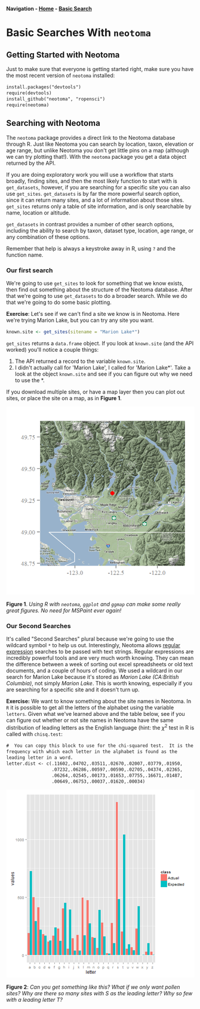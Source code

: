 **Navigation - [Home](../README.html) - [Basic Search](../BasicSearches/BasicSearches.html)**

Basic Searches With `neotoma`
========================================================

Getting Started with Neotoma
--------------------------------------------------------
Just to make sure that everyone is getting started right, make sure you have the most recent version of `neotoma` installed:

```
install.packages("devtools")
require(devtools)
install_github("neotoma", "ropensci")
require(neotoma)
```




Searching with Neotoma
--------------------------------------------------------
The `neotoma` package provides a direct link to the Neotoma database through R.  Just like Neotoma you can search by location, taxon, elevation or age range, but unlike Neotoma you don't get little pins on a map (although we can try plotting that!).  With the `neotoma` package you get a data object returned by the API.

If you are doing exploratory work you will use a workflow that starts broadly, finding sites, and then the most likely function to start with is `get_datasets`, however, if you are searching for a specific site you can also use `get_sites`.  `get_datasets` is by far the more powerful search option, since it can return many sites, and a lot of information about those sites.  `get_sites` returns only a table of site information, and is only searchable by name, location or altitude.

`get_datasets` in contrast provides a number of other search options, including the ability to search by taxon, dataset type, location, age range, or any combination of these options.

Remember that help is always a keystroke away in R, using `?` and the function name.

### Our first search

We're going to use `get_sites` to look for something that we know exists, then find out something about the structure of the Neotoma database.  After that we're going to use `get_datasets` to do a broader search.  While we do that we're going to do some basic plotting.

**Exercise**: Let's see if we can't find a site we know is in Neotoma.  Here we're trying Marion Lake, but you can try any site you want.


```r
known.site <- get_sites(sitename = "Marion Lake*")
```


`get_sites` returns a `data.frame` object.  If you look at `known.site` (and the API worked) you'll notice a couple things:

1. The API returned a record to the variable `known.site`.
2. I didn't actually call for 'Marion Lake', I called for 'Marion Lake*'.  Take a look at the object `known.site` and see if you can figure out why we need to use the *.

If you download multiple sites, or have a map layer then you can plot out sites, or place the site on a map, as in **Figure 1**.

![plot of chunk PlotMarionMap](figure/PlotMarionMap.png) 

**Figure 1**. *Using R with `neotoma`, `ggplot` and `ggmap` can make some really great figures.  No need for MSPaint ever again!*

### Our Second Searches

It's called "Second Searches" plural because we're going to use the wildcard symbol `*` to help us out.  Interestingly, Neotoma allows [regular expression](http://en.wikipedia.org/wiki/Regular_expression) searches to be passed with text strings.  Regular expressions are incredibly powerful tools and are very much worth knowing.  They can mean the difference between a week of sorting out excel spreadsheets or old text documents, and a couple of hours of coding.  We used a wildcard in our search for Marion Lake because it's stored as *Marion Lake (CA:British Columbia)*, not simply *Marion Lake*.  This is worth knowing, especially if you are searching for a specific site and it doesn't turn up.

**Exercise:**
We want to know something about the site names in Neotoma.  In `R` it is possible to get all the letters of the alphabet using the variable `letters`.  Given what we've learned above and the table below, see if you can figure out whether or not site names in Neotoma have the same distribution of leading letters as the English language (hint: the $\chi^{2}$ test in R is called with `chisq.test`:

```
#  You can copy this block to use for the chi-squared test.  It is the frequency with which each letter in the alphabet is found as the leading letter in a word.
letter.dist <- c(.11602,.04702,.03511,.02670,.02007,.03779,.01950,
                 .07232,.06286,.00597,.00590,.02705,.04374,.02365,
                 .06264,.02545,.00173,.01653,.07755,.16671,.01487,
                 .00649,.06753,.00037,.01620,.00034)
```

![plot of chunk WhyAreWeDoingThis](figure/WhyAreWeDoingThis.png) 

**Figure 2**:  *Can you get something like this?  What if we only want pollen sites?  Why are there so many sites with S as the leading letter?  Why so few with a leading letter T?*

